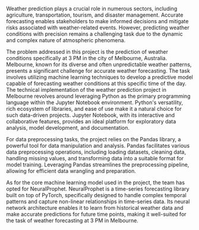 Weather prediction plays a crucial role in numerous sectors, including agriculture, transportation, tourism, and disaster management. Accurate forecasting enables stakeholders to make informed decisions and mitigate risks associated with weather-related events. However, predicting weather conditions with precision remains a challenging task due to the dynamic and complex nature of atmospheric phenomena.

The problem addressed in this project is the prediction of weather conditions specifically at 3 PM in the city of Melbourne, Australia. Melbourne, known for its diverse and often unpredictable weather patterns, presents a significant challenge for accurate weather forecasting. The task involves utilizing machine learning techniques to develop a predictive model capable of forecasting weather conditions at this specific time of the day.
The technical implementation of the weather prediction project in Melbourne revolves around leveraging Python as the primary programming language within the Jupyter Notebook environment. Python's versatility, rich ecosystem of libraries, and ease of use make it a natural choice for such data-driven projects. Jupyter Notebook, with its interactive and collaborative features, provides an ideal platform for exploratory data analysis, model development, and documentation.

For data preprocessing tasks, the project relies on the Pandas library, a powerful tool for data manipulation and analysis. Pandas facilitates various data preprocessing operations, including loading datasets, cleaning data, handling missing values, and transforming data into a suitable format for model training. Leveraging Pandas streamlines the preprocessing pipeline, allowing for efficient data wrangling and preparation.

As for the core machine learning model used in the project, the team has opted for NeuralProphet. NeuralProphet is a time-series forecasting library built on top of PyTorch, specifically designed to handle complex temporal patterns and capture non-linear relationships in time-series data. Its neural network architecture enables it to learn from historical weather data and make accurate predictions for future time points, making it well-suited for the task of weather forecasting at 3 PM in Melbourne.

